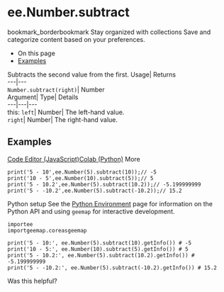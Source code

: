  
#  ee.Number.subtract 
bookmark_borderbookmark Stay organized with collections  Save and categorize content based on your preferences.
  * On this page
  * [Examples](https://developers.google.com/earth-engine/apidocs/ee-number-subtract#examples)


Subtracts the second value from the first. 
Usage| Returns  
---|---  
`Number.subtract(right)`| Number  
Argument| Type| Details  
---|---|---  
this: `left`| Number| The left-hand value.  
`right`| Number| The right-hand value.  
## Examples
[Code Editor (JavaScript)](https://developers.google.com/earth-engine/apidocs/ee-number-subtract#code-editor-javascript-sample)[Colab (Python)](https://developers.google.com/earth-engine/apidocs/ee-number-subtract#colab-python-sample) More
```
print('5 - 10',ee.Number(5).subtract(10));// -5
print('10 - 5',ee.Number(10).subtract(5));// 5
print('5 - 10.2',ee.Number(5).subtract(10.2));// -5.199999999
print('5 - -10.2',ee.Number(5).subtract(-10.2));// 15.2
```
Python setup
See the [ Python Environment](https://developers.google.com/earth-engine/guides/python_install) page for information on the Python API and using `geemap` for interactive development.
```
importee
importgeemap.coreasgeemap
```
```
print('5 - 10:', ee.Number(5).subtract(10).getInfo()) # -5
print('10 - 5:', ee.Number(10).subtract(5).getInfo()) # 5
print('5 - 10.2:', ee.Number(5).subtract(10.2).getInfo()) # -5.199999999
print('5 - -10.2:', ee.Number(5).subtract(-10.2).getInfo()) # 15.2
```

Was this helpful?
